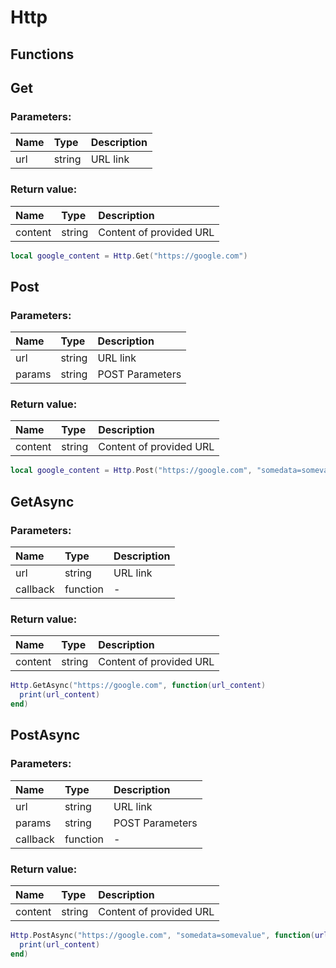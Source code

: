 # Http

## Functions

## Get

### Parameters:

| Name | Type | Description |
| :--- | :--- | :--- |
| url | string | URL link |

### Return value:

| Name | Type | Description |
| :--- | :--- | :--- |
| content | string | Content of provided URL |

```lua
local google_content = Http.Get("https://google.com")
```

## Post

### Parameters:

| Name | Type | Description |
| :--- | :--- | :--- |
| url | string | URL link |
| params | string | POST Parameters |

### Return value:

| Name | Type | Description |
| :--- | :--- | :--- |
| content | string | Content of provided URL |

```lua
local google_content = Http.Post("https://google.com", "somedata=somevalue")
```

## GetAsync

### Parameters:

| Name | Type | Description |
| :--- | :--- | :--- |
| url | string | URL link |
| callback | function | - |

### Return value:

| Name | Type | Description |
| :--- | :--- | :--- |
| content | string | Content of provided URL |

```lua
Http.GetAsync("https://google.com", function(url_content)
  print(url_content)
end)
```

## PostAsync

### Parameters:

| Name | Type | Description |
| :--- | :--- | :--- |
| url | string | URL link |
| params | string | POST Parameters |
| callback | function | - |

### Return value:

| Name | Type | Description |
| :--- | :--- | :--- |
| content | string | Content of provided URL |

```lua
Http.PostAsync("https://google.com", "somedata=somevalue", function(url_content)
  print(url_content)
end)
```
